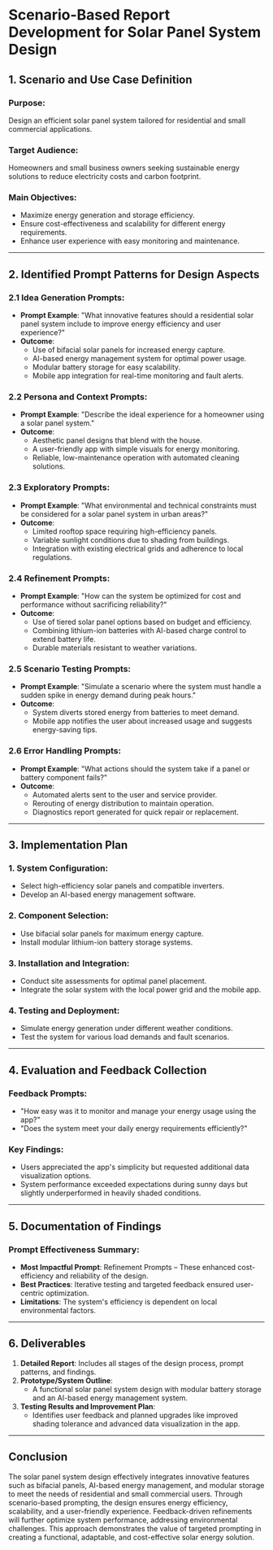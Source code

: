 # Scenario-Based Report Development for Solar Panel System Design

## 1. Scenario and Use Case Definition

### Purpose:
Design an efficient solar panel system tailored for residential and small commercial applications.

### Target Audience:
Homeowners and small business owners seeking sustainable energy solutions to reduce electricity costs and carbon footprint.

### Main Objectives:
- Maximize energy generation and storage efficiency.
- Ensure cost-effectiveness and scalability for different energy requirements.
- Enhance user experience with easy monitoring and maintenance.

---

## 2. Identified Prompt Patterns for Design Aspects

### 2.1 Idea Generation Prompts:
- **Prompt Example**: "What innovative features should a residential solar panel system include to improve energy efficiency and user experience?"
- **Outcome**:
  - Use of bifacial solar panels for increased energy capture.
  - AI-based energy management system for optimal power usage.
  - Modular battery storage for easy scalability.
  - Mobile app integration for real-time monitoring and fault alerts.

### 2.2 Persona and Context Prompts:
- **Prompt Example**: "Describe the ideal experience for a homeowner using a solar panel system."
- **Outcome**:
  - Aesthetic panel designs that blend with the house.
  - A user-friendly app with simple visuals for energy monitoring.
  - Reliable, low-maintenance operation with automated cleaning solutions.

### 2.3 Exploratory Prompts:
- **Prompt Example**: "What environmental and technical constraints must be considered for a solar panel system in urban areas?"
- **Outcome**:
  - Limited rooftop space requiring high-efficiency panels.
  - Variable sunlight conditions due to shading from buildings.
  - Integration with existing electrical grids and adherence to local regulations.

### 2.4 Refinement Prompts:
- **Prompt Example**: "How can the system be optimized for cost and performance without sacrificing reliability?"
- **Outcome**:
  - Use of tiered solar panel options based on budget and efficiency.
  - Combining lithium-ion batteries with AI-based charge control to extend battery life.
  - Durable materials resistant to weather variations.

### 2.5 Scenario Testing Prompts:
- **Prompt Example**: "Simulate a scenario where the system must handle a sudden spike in energy demand during peak hours."
- **Outcome**:
  - System diverts stored energy from batteries to meet demand.
  - Mobile app notifies the user about increased usage and suggests energy-saving tips.

### 2.6 Error Handling Prompts:
- **Prompt Example**: "What actions should the system take if a panel or battery component fails?"
- **Outcome**:
  - Automated alerts sent to the user and service provider.
  - Rerouting of energy distribution to maintain operation.
  - Diagnostics report generated for quick repair or replacement.

---

## 3. Implementation Plan

### 1. System Configuration:
- Select high-efficiency solar panels and compatible inverters.
- Develop an AI-based energy management software.

### 2. Component Selection:
- Use bifacial solar panels for maximum energy capture.
- Install modular lithium-ion battery storage systems.

### 3. Installation and Integration:
- Conduct site assessments for optimal panel placement.
- Integrate the solar system with the local power grid and the mobile app.

### 4. Testing and Deployment:
- Simulate energy generation under different weather conditions.
- Test the system for various load demands and fault scenarios.

---

## 4. Evaluation and Feedback Collection

### Feedback Prompts:
- "How easy was it to monitor and manage your energy usage using the app?"
- "Does the system meet your daily energy requirements efficiently?"

### Key Findings:
- Users appreciated the app's simplicity but requested additional data visualization options.
- System performance exceeded expectations during sunny days but slightly underperformed in heavily shaded conditions.

---

## 5. Documentation of Findings

### Prompt Effectiveness Summary:
- **Most Impactful Prompt**: Refinement Prompts – These enhanced cost-efficiency and reliability of the design.
- **Best Practices**: Iterative testing and targeted feedback ensured user-centric optimization.
- **Limitations**: The system's efficiency is dependent on local environmental factors.

---

## 6. Deliverables

1. **Detailed Report**: Includes all stages of the design process, prompt patterns, and findings.
2. **Prototype/System Outline**: 
   - A functional solar panel system design with modular battery storage and an AI-based energy management system.
3. **Testing Results and Improvement Plan**: 
   - Identifies user feedback and planned upgrades like improved shading tolerance and advanced data visualization in the app.

---

## Conclusion

The solar panel system design effectively integrates innovative features such as bifacial panels, AI-based energy management, and modular storage to meet the needs of residential and small commercial users. Through scenario-based prompting, the design ensures energy efficiency, scalability, and a user-friendly experience. Feedback-driven refinements will further optimize system performance, addressing environmental challenges. This approach demonstrates the value of targeted prompting in creating a functional, adaptable, and cost-effective solar energy solution.
